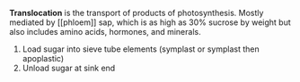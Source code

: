 **Translocation** is the transport of products of photosynthesis. Mostly mediated by [[phloem]] sap, which is as high as 30% sucrose by weight but also includes amino acids, hormones, and minerals.

1. Load sugar into sieve tube elements (symplast or symplast then apoplastic)
2. Unload sugar at sink end
